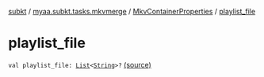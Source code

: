 [subkt](../../index.md) / [myaa.subkt.tasks.mkvmerge](../index.md) / [MkvContainerProperties](index.md) / [playlist_file](./playlist_file.md)

# playlist_file

`val playlist_file: `[`List`](https://kotlinlang.org/api/latest/jvm/stdlib/kotlin.collections/-list/index.html)`<`[`String`](https://kotlinlang.org/api/latest/jvm/stdlib/kotlin/-string/index.html)`>?` [(source)](https://github.com/Myaamori/SubKt/blob/master/src/main/kotlin/myaa/subkt/tasks/mkvmerge/mkvmerge.kt#L58)